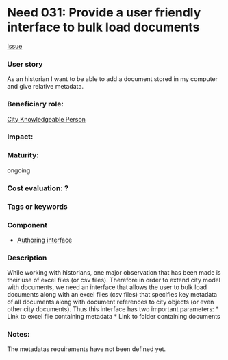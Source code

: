
# Need 031: Provide a user friendly interface to bulk load documents
[Issue](https://github.com/MEPP-team/RICT/issues/44)

### User story

As an historian I want to be able to add a document stored in my computer and give relative metadata.

### Beneficiary role: 
[City Knowledgeable Person](https://github.com/MEPP-team/RICT/blob/master/Doc/Devel/Needs/Roles.md#city-knowledgeable-person)

### Impact: 


### Maturity: 
ongoing

### Cost evaluation: ?

### Tags or keywords

### Component
 * [Authoring interface](Definitions.md#authoring-interface)

### Description
While working with historians, one major observation that has been made is their use of excel files (or csv files). Therefore in order to extend city model with documents, we need an interface that allows the user to bulk load documents along with an excel files (csv files) that specifies key metadata of all documents along with document references to city objects (or even other city documents). Thus this interface has two important parameters:
     * Link to excel file containing metadata
     * Link to folder containing documents     
 
### Notes:
The metadatas requirements have not been defined yet.

